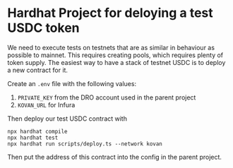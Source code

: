 # Hardhat Project for deloying a test USDC token

We need to execute tests on testnets that are as similar in behaviour as possible to mainnet. This requires creating pools, which requires plenty of token supply. The easiest way to have a stack of testnet USDC is to deploy a new contract for it.

Create an `.env` file with the following values:

1. `PRIVATE_KEY` from the DRO account used in the parent project
1. `KOVAN_URL` for Infura

Then deploy our test USDC contract with

```shell
npx hardhat compile
npx hardhat test
npx hardhat run scripts/deploy.ts --network kovan
```

Then put the address of this contract into the config in the parent project.
